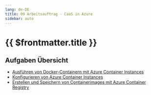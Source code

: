 ```yaml
---
lang: de-DE
title: 09 Arbeitsauftrag - CaaS in Azure
sidebar: auto
---
```


# {{ $frontmatter.title }}

## Aufgaben Übersicht
* [Ausführen von Docker-Containern mit Azure Container Instances](https://docs.microsoft.com/de-de/learn/modules/run-docker-with-azure-container-instances/)
* [Konfigurieren von Azure Container Instances](https://docs.microsoft.com/de-de/learn/modules/configure-azure-container-instances/)
* [Erstellen und Speichern von Containerimages mit Azure Container Registry](https://docs.microsoft.com/de-de/learn/modules/build-and-store-container-images/)